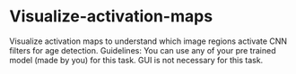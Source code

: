 # Visualize-activation-maps
 Visualize activation maps to understand which image regions activate CNN filters for age detection. Guidelines: You can use any of your pre trained model (made by you) for this task. GUI is not necessary for this task.
